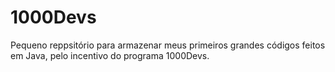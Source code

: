 # 1000Devs
Pequeno reppsitório para armazenar meus primeiros grandes códigos feitos em Java, pelo incentivo do programa 1000Devs.
